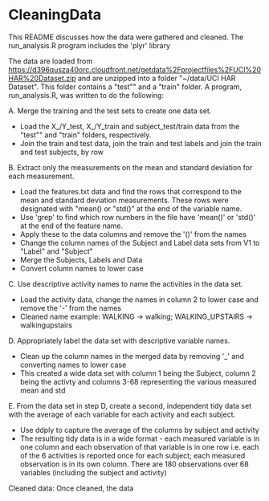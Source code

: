 # CleaningData
This README discusses how the data were gathered and cleaned.
The run_analysis.R program includes the 'plyr' library

The data are loaded from https://d396qusza40orc.cloudfront.net/getdata%2Fprojectfiles%2FUCI%20HAR%20Dataset.zip 
and are unzipped into a folder "~/data/UCI HAR Dataset". This folder contains a "test"" and a "train" folder. 
A program, run_analysis.R, was written to do the following:

A. Merge the training and the test sets to create one data set.

+ Load the X_/Y_test, X_/Y_train and subject_test/train data from the "test"" and "train" folders, respectively. 
+ Join the train and test data, join the train and test labels and join the train and test subjects, by row

B. Extract only the measurements on the mean and standard deviation for each measurement. 

+ Load the features.txt data and find the rows that correspond to the mean and standard deviation measurements. 
These rows were designated with "mean() or "std()" at the end of the variable name. 
+ Use 'grep' to find which row numbers in the file have 'mean()' or 'std()' at the end of the feature name.
+ Apply these to the data columns and remove the '()' from the names 
+ Change the column names of the Subject and Label data sets from V1 to "Label" and "Subject"
+ Merge the Subjects, Labels and Data
+ Convert column names to lower case


C. Use descriptive activity names to name the activities in the data set.

+ Load the activity data, change the names in column 2 to lower case and remove the '-' from the names
+ Cleaned name example: WALKING -> walking; WALKING_UPSTAIRS -> walkingupstairs

D. Appropriately label the data set with descriptive variable names.

+ Clean up the column names in the merged data by removing '_' and converting names to lower case
+ This created a wide data set with column 1 being the Subject, column 2 being the activty and columns 3-68 
representing the various measured mean and std

E. From the data set in step D, create a second, independent tidy data set with the average of each variable for 
each activity and each subject.

+ Use ddply to capture the average of the columns by subject and activity
+ The resulting tidy data is in a wide format - each measured variable is in one column and each observation of that 
variable is in one row i.e. each of the 6 activities is reported once for each subject; each measured observation is 
in its own column. There are 180 observations over 68 variables (including the subject and activity)

Cleaned data:
Once cleaned, the data
